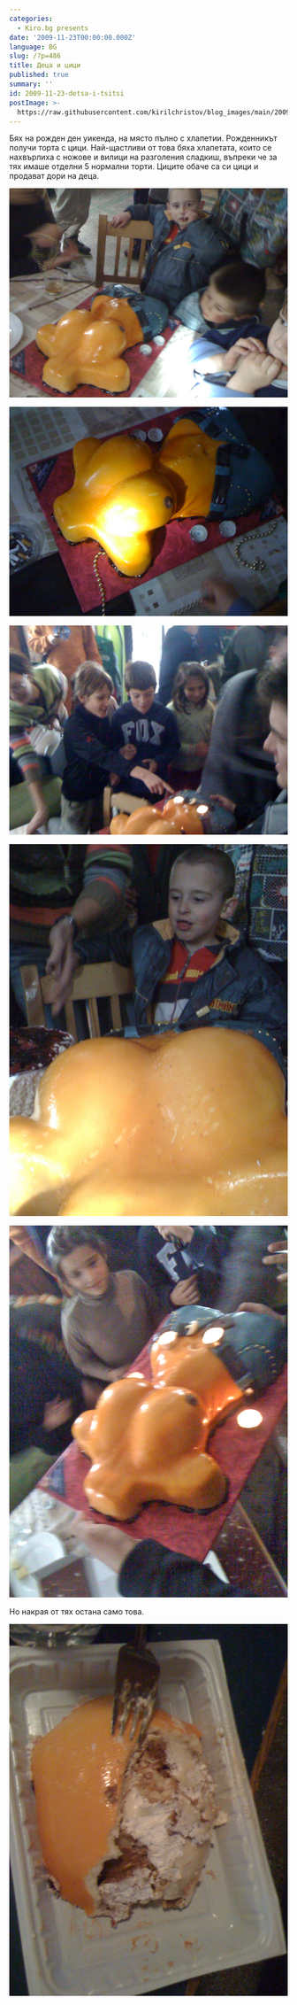 ```yaml
---
categories:
  - Kiro.bg presents
date: '2009-11-23T00:00:00.000Z'
language: BG
slug: /?p=486
title: Деца и цици
published: true
summary: ''
id: 2009-11-23-detsa-i-tsitsi
postImage: >-
  https://raw.githubusercontent.com/kirilchristov/blog_images/main/2009/11/01.JPG
---
```


Бях на рожден ден уикенда, на място пълно с хлапетии. Рожденникът получи торта с цици. Най-щастливи от това бяха хлапетата, които се нахвърлиха с ножове и вилици на разголения сладкиш, въпреки че за тях имаше отделни 5 нормални торти. Циците обаче са си цици и продават дори на деца.

![01](https://raw.githubusercontent.com/kirilchristov/blog_images/main/2009/11/01.JPG)

![02](https://raw.githubusercontent.com/kirilchristov/blog_images/main/2009/11/02.JPG)

![03](https://raw.githubusercontent.com/kirilchristov/blog_images/main/2009/11/03.JPG)

![04](https://raw.githubusercontent.com/kirilchristov/blog_images/main/2009/11/04.jpg)

![05](https://raw.githubusercontent.com/kirilchristov/blog_images/main/2009/11/05.jpg)

Но накрая от тях остана само това.

![06](https://raw.githubusercontent.com/kirilchristov/blog_images/main/2009/11/06.jpg)
